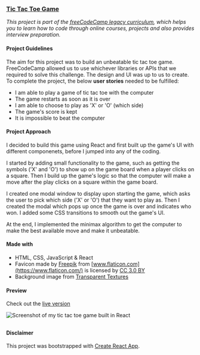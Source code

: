 ### [Tic Tac Toe Game](https://learn.freecodecamp.org/coding-interview-prep/take-home-projects/build-a-tic-tac-toe-game)

_This project is part of the [freeCodeCamp legacy curriculum](https://www.freecodecamp.org), which helps you to learn how to code through online courses, projects and also provides interview preparation._


#### Project Guidelines

The aim for this project was to build an unbeatable tic tac toe game. FreeCodeCamp allowed us to use whichever libraries or APIs that we required to solve this challenge. The design and UI was up to us to create.  
To complete the project, the below **user stories** needed to be fulfilled:
- I am able to play a game of tic tac toe with the computer
- The game restarts as soon as it is over
- I am able to choose to play as 'X' or 'O' (which side)
- The game's score is kept
- It is impossible to beat the computer


#### Project Approach

I decided to build this game using React and first built up the game's UI with different componenets, before I jumped into any of the coding. 

I started by adding small functionality to the game, such as getting the symbols ('X' and 'O') to show up on the game board when a player clicks on a square. Then I build up the game's logic so that the computer will make a move after the play clicks on a square within the game board. 

I created one modal window to display upon starting the game, which asks the user to pick which side ('X' or 'O') that they want to play as. Then I created the modal which pops up once the game is over and indicates who won. I added some CSS transitions to smooth out the game's UI. 

At the end, I implemented the minimax algorithm to get the computer to make the best available move and make it unbeatable. 

#### Made with
- HTML, CSS, JavaScript & React
- Favicon made by [Freepik](http://www.freepik.com) from [www.flaticon.com](https://www.flaticon.com/) is licensed by [CC 3.0 BY](http://creativecommons.org/licenses/by/3.0/)
- Background image from [Transparent Textures](https://www.transparenttextures.com)


#### Preview

Check out the [live version](https://confidenceiskey.github.io/tic-tac-toe/)

![Screenshot of my tic tac toe game built in React](https://confidenceiskey.github.io/codepenimg/tictactoe.jpeg "Screenshot of my tic tac toe React App")

##

#### Disclaimer

This project was bootstrapped with [Create React App](https://github.com/facebook/create-react-app).

